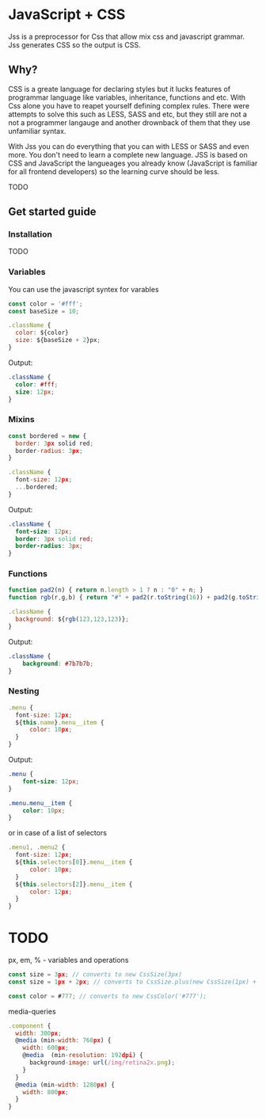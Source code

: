 # JavaScript + CSS

Jss is a preprocessor for Css that allow mix css and javascript grammar. Jss generates CSS so the output is CSS.

## Why?

CSS is a greate language for declaring styles but it lucks features of programmar language like variables, inheritance, functions and etc. With Css alone you have to reapet yourself defining complex rules. There were attempts to solve this such as LESS, SASS and etc, but they still are not a not a programmer langauge and another drownback of them that they use unfamiliar syntax.

With Jss you can do everything that you can with LESS or SASS and even more. You don't need to learn a complete new language. JSS is based on CSS and JavaScript the langueages you already know (JavaScript is familiar for all frontend developers) so the learning curve should be less.

TODO

## Get started guide

### Installation
TODO

### Variables

You can use the javascript syntex for varables

``` javascript
const color = '#fff';
const baseSize = 10;

.className {
  color: ${color}
  size: ${baseSize + 2}px;
}
```

Output:

``` css
.className {
  color: #fff;
  size: 12px;
}
```

### Mixins

``` javascript
const bordered = new {
  border: 3px solid red;
  border-radius: 3px;
}

.className {
  font-size: 12px;
  ...bordered;
}
```

Output:

``` css
.className {
  font-size: 12px;
  border: 3px solid red;
  border-radius: 3px;
}
```

### Functions

``` javascript
function pad2(n) { return n.length > 1 ? n : "0" + n; }
function rgb(r,g,b) { return "#" + pad2(r.toString(16)) + pad2(g.toString(16)) + pad2(b.toString(16)); }

.className {
  background: ${rgb(123,123,123)};
}
```

Output:

``` css
.className {
    background: #7b7b7b;
}
```




### Nesting

``` javascript
.menu {
  font-size: 12px;
  ${this.name}.menu__item {
      color: 10px;
  }
}
```

Output:

``` css
.menu {
    font-size: 12px;
}

.menu.menu__item {
    color: 10px;
}
```

or in case of a list of selectors
``` javascript
.menu1, .menu2 {
  font-size: 12px;
  ${this.selectors[0]}.menu__item {
      color: 10px;
  }
  ${this.selectors[2]}.menu__item {
      color: 12px;
  }
}
```


# TODO
px, em, % - variables and operations

``` javascript
const size = 3px; // converts to new CssSize(3px)
const size = 1px + 2px; // converts to CssSize.plus(new CssSize(1px) + new CssSize(3px))

const color = #777; // converts to new CssColor('#777');
```

media-queries

``` javascript
.component {
  width: 300px;
  @media (min-width: 768px) {
    width: 600px;
    @media  (min-resolution: 192dpi) {
      background-image: url(/img/retina2x.png);
    }
  }
  @media (min-width: 1280px) {
    width: 800px;
  }
}
```

